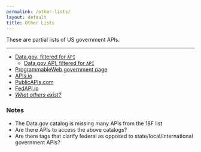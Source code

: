 ```yaml
---
permalink: /other-lists/
layout: default
title: Other Lists
---
```


These are partial lists of US government APIs.  

----

* [Data.gov, filtered for `API`](http://catalog.data.gov/dataset?res_format=api&_res_format_limit=0)
  * [Data.gov API, filtered for `API`](http://catalog.data.gov/api/3/action/package_search?fq=res_format:api)
* [ProgrammableWeb government page](http://www.programmableweb.com/category/government/apis?search_id=136465&category=20094)
* [APIs.io](http://apis.io/?search=tag:government)
* [PublicAPIs.com](https://www.publicapis.com/search?keyword=federal)
* [FedAPI.io](https://fedapi.io/www/)
* _[What others exist?](https://github.com/unitedstates/APIs/issues/8)_  

### Notes 

* The Data.gov catalog is missing many APIs from the 18F list 
* Are there APIs to access the above catalogs?  
* Are there tags that clarify federal as opposed to state/local/international government APIs?  

